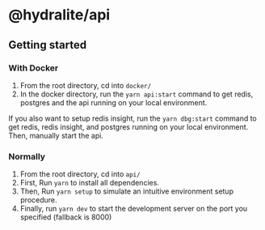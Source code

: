 # @hydralite/api

## Getting started

### With Docker

1. From the root directory, cd into `docker/`
2. In the docker directory, run the `yarn api:start` command to get redis, postgres and the api running on your local environment.

If you also want to setup redis insight, run the `yarn dbg:start` command to get redis, redis insight, and postgres running on your local environment. Then, manually start the api.

### Normally

1. From the root directory, cd into `api/`
2. First, Run `yarn` to install all dependencies.
3. Then, Run `yarn setup` to simulate an intuitive environment setup procedure.
4. Finally, run `yarn dev` to start the development server on the port you specified (fallback is 8000)